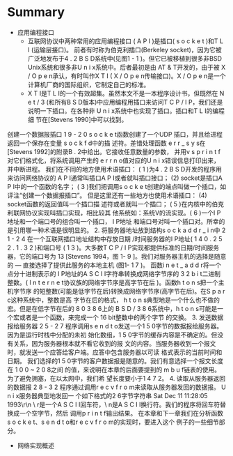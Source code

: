# Summary

* 应用编程接口
  * 互联网协议中两种常用的应用编程接口 ( A P I )是插口( s o c k e t )和T L I (运输层接口)。
  前者有时称为伯克利插口(Berkeley socket)，因为它被广泛地发布于4 . 2 B S D系统中(见图1 - 1 )。但它已被移植到很多非BSD Unix系统和很多非U n i x系统中。后者最初是由 AT & T开发的，由于被
X / O p e n承认，有时叫作X T I ( X / O p e n传输接口)。X / O p e n是一个计算机厂商的国际组织，它制定自己的标准。
  * X T I是T L I的一个有效超集。虽然本文不是一本程序设计书，但既然在 N e t / 3 (和所有B S D版本)中应用编程用插口来访问T C P / I P，我们还是说明一下插口。在各种非 U n i x系统中也实现了插口。插口和T L I的编程细
节在[Stevens 1990]中可以找到。

创建一个数据报插口
1 9 - 2 0 s o c k e t函数创建了一个UDP 插口，并且给进程返回一个保存在变量 s o c k f d中的描
述符。差错处理函数 e r r _ s y s在[Stevens 1992]的附录B . 2中给出。它接收任意数量的参数，
并用v s p r i n t f对它们格式化，将系统调用产生的 e r r n o值对应的U n i x错误信息打印出来，
并中断进程。
我们在不同的地方使用术语插口： ( 1 )为4 . 2 B S D开发的程序用来访问网络协议的
A P I通常叫插口A P I或者就叫插口接口； (2) socket是插口A P I中的一个函数的名字；
( 3 )我们把调用s o c k e t创建的端点叫做一个插口，如评注“创建一个数据报插口”。
但是这里还有一些地方也使用术语插口： (4) socket函数的返回值叫一个插口描
述符或者就叫一个插口； ( 5 )在内核中的伯克利联网协议实现叫插口实现，相比较其
他系统如：系统V的流实现。( 6 )一个I P地址和一个端口号的组合叫一个插口， I P地址
和端口号对叫一个插口对。所幸的是引用哪一种术语是很明显的。
2. 将服务器地址放到结构s o c k a d d r _ i n中
2 1 - 2 4 在一个互联网插口地址结构中存放日期 /时间服务器的I P地址( 1 4 0 . 2 5 2 . 1 . 3 2 )和端口号
( 1 3 )。大多数T C P / I P实现都提供标准的日期/时间服务器，它的端口号为 13 [Stevens 1994，图
1- 9 ]。我们对服务器主机的选择是随意的 — 直接选择了提供此服务的本地主机 (图1- 1 7 )。
函数i n e t _ a d d r将一个点分十进制表示的 I P地址的A S C I I字符串转换成网络字节序的 3 2
b i t二进制整数。( I n t e r n e t协议族的网络字节序是高字节在后 )。函数h t o n s把一个主机字节序
的短整数(可能是低字节在后)转换成网络字节序(高字节在后)。在S p a r c这种系统中，整数是高
字节在后的格式， h t o n s典型地是一个什么也不做的宏。但是在低字节在后的 8 0 3 8 6上的
B S D / 3 8 6系统中，h t o n s可能是一个宏或者是一个函数，来完成一个 16 bit整数中的两个字节
的交换。
3. 发送数据报给服务器
2 5 - 2 7 程序调用s e n d t o发送一个1 5 0字节的数据报给服务器。因为是运行时栈中分配的未初
始化数组，1 5 0字节的缓存内容是不确定的。但没有关系，因为服务器根本就不看它收到的报
文的内容。当服务器收到一个报文时，就发送一个应答给客户端。应答中包含服务器以可读
格式表示的当前时间和日期。
我们选择的1 5 0字节的客户数据报是随意的。我们有意选择一个报文长度在 1 0 0 ~ 2 0 8之间
的值，来说明在本章的后面要提到的 m b u f链表的使用。为了避免拥塞，在以太网中，我们希
望长度要小于1 4 7 2。
4. 读取从服务器返回的数据报
2 8 - 3 2 程序通过调用r e c v f r o m来读取从服务器发回的数据报。 U n i x服务器典型地发回一
个如下格式的2 6字节字符串
Sat Dec 11 11:28:05 1993\r\n
\ r是一个A S C I I回车符，\ n是A S C I I换行符。我们的程序将回车符替换成一个空字节，然后
调用p r i n t f输出结果。
在本章和下一章我们在分析函数 s o c k e t、s e n d t o和r e c v f r o m的实现时，要进入这个
例子的一些细节部分。


* 网络实现概述
